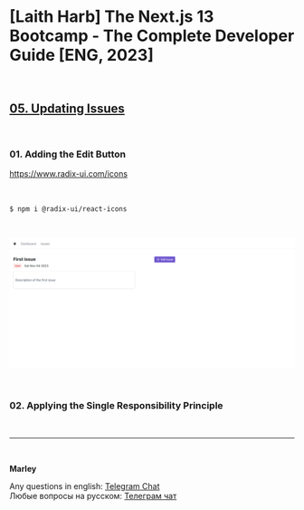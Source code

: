 # [Laith Harb] The Next.js 13 Bootcamp - The Complete Developer Guide [ENG, 2023]

<br/>

## [05. Updating Issues](https://github.com/webmakaka/Next.js-Projects-Build-an-Issue-Tracker/pull/4)

<br/>

### 01. Adding the Edit Button

https://www.radix-ui.com/icons

<br/>

```
$ npm i @radix-ui/react-icons
```

<br/>

![Application](/img/pic-ch05-img01.png?raw=true)

<br/>

### 02. Applying the Single Responsibility Principle

<br/>

---

<br/>

**Marley**

Any questions in english: <a href="https://jsdev.org/chat/">Telegram Chat</a>  
Любые вопросы на русском: <a href="https://jsdev.ru/chat/">Телеграм чат</a>

